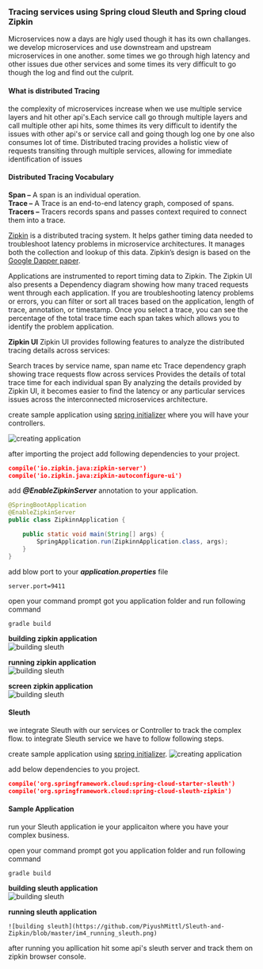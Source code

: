 ### Tracing services using Spring cloud Sleuth and Spring cloud Zipkin

Microservices now a days are higly used though it has its own challanges. we develop microservices and use downstream and upstream microservices in one another. some times we go through high latency and other issues due other services and some times its very difficult to go though the log and find out the culprit.

#### **What is distributed Tracing**

the complexity of microservices increase when we use multiple service layers and hit other api's.Each service call go through multiple layers and call multiple other api hits, some thimes its very difficult to identify the issues with other api's or service call and going though log one by one also consumes lot of time.
Distributed tracing provides a holistic view of requests transiting through multiple services, allowing for immediate identification of issues


#### Distributed Tracing Vocabulary  
**Span –** A span is an individual operation.  
**Trace –** A Trace is an end-to-end latency graph, composed of spans.  
**Tracers –** Tracers records spans and passes context required to connect them into a trace.  


[Zipkin](https://zipkin.io/) is a distributed tracing system. It helps gather timing data needed to troubleshoot latency problems in microservice architectures. It manages both the collection and lookup of this data. Zipkin’s design is based on the [Google Dapper paper](https://ai.google/research/pubs/pub36356).

Applications are instrumented to report timing data to Zipkin. The Zipkin UI also presents a Dependency diagram showing how many traced requests went through each application. If you are troubleshooting latency problems or errors, you can filter or sort all traces based on the application, length of trace, annotation, or timestamp. Once you select a trace, you can see the percentage of the total trace time each span takes which allows you to identify the problem application.

**Zipkin UI**
Zipkin UI provides following features to analyze the distributed tracing details across services:

Search traces by service name, span name etc
Trace dependency graph showing trace requests flow across services
Provides the details of total trace time for each individual span
By analyzing the details provided by Zipkin UI, it becomes easier to find the latency or any particular services issues across the interconnected microservices architecture.

create sample application using [spring initializer](https://start.spring.io/) where you will have your controllers.

![creating application](https://github.com/PiyushMittl/Sleuth-and-Zipkin/blob/master/im1_create_zipkin.png)

after importing the project add following dependencies to your project.

``` json
compile('io.zipkin.java:zipkin-server')
compile('io.zipkin.java:zipkin-autoconfigure-ui')
``` 

add ***@EnableZipkinServer*** annotation to your application.

``` java
@SpringBootApplication
@EnableZipkinServer
public class ZipkinnApplication {

	public static void main(String[] args) {
		SpringApplication.run(ZipkinnApplication.class, args);
	}
}
```

add blow port to your ***application.properties*** file

```
server.port=9411
```

open your command prompt got you application folder and run following command
```
gradle build
```

**building zipkin application**  
![building sleuth](https://github.com/PiyushMittl/Sleuth-and-Zipkin/blob/master/im5_building_ziplpkin.png)

**running zipkin application**  
![building sleuth](https://github.com/PiyushMittl/Sleuth-and-Zipkin/blob/master/im6_running_zipkin.png)

**screen zipkin application**  
![building sleuth](https://github.com/PiyushMittl/Sleuth-and-Zipkin/blob/master/im7_zipkin_server_screen.png)




#### Sleuth
we integrate Sleuth with our services or Controller to track the complex flow. to integrate Sleuth service we have to follow following steps.

create sample application using [spring initializer](https://start.spring.io/).
![creating application](https://github.com/PiyushMittl/Sleuth-and-Zipkin/blob/master/im2_create_sleuth.png)

add below dependencies to you project.

``` json
compile('org.springframework.cloud:spring-cloud-starter-sleuth')
compile('org.springframework.cloud:spring-cloud-sleuth-zipkin')
```

#### Sample Application
run your Sleuth application ie your applicaiton where you have your complex business.

open your command prompt got you application folder and run following command
```
gradle build
```

**building sleuth application**  
![building sleuth](https://github.com/PiyushMittl/Sleuth-and-Zipkin/blob/master/im3_building_sleuth.png)

**running sleuth application**  
```
![building sleuth](https://github.com/PiyushMittl/Sleuth-and-Zipkin/blob/master/im4_running_sleuth.png)
```

after running you apllication hit some api's sleuth server and track them on zipkin browser console.
